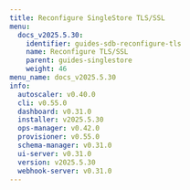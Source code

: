 ```yaml
---
title: Reconfigure SingleStore TLS/SSL
menu:
  docs_v2025.5.30:
    identifier: guides-sdb-reconfigure-tls
    name: Reconfigure TLS/SSL
    parent: guides-singlestore
    weight: 46
menu_name: docs_v2025.5.30
info:
  autoscaler: v0.40.0
  cli: v0.55.0
  dashboard: v0.31.0
  installer: v2025.5.30
  ops-manager: v0.42.0
  provisioner: v0.55.0
  schema-manager: v0.31.0
  ui-server: v0.31.0
  version: v2025.5.30
  webhook-server: v0.31.0
---
```


